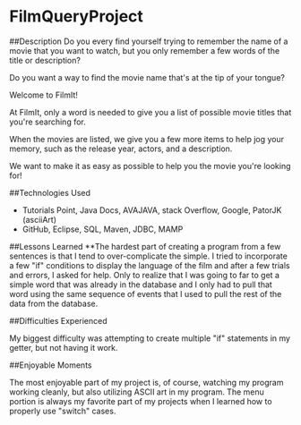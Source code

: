 # FilmQueryProject


##Description
Do you every find yourself trying to remember the name of a movie that you want to watch,
 but you only remember a few words of the title or description?
 
Do you want a way to find the movie name that's at the tip of your tongue? 


Welcome to FilmIt!

At FilmIt, only a word is needed to give you a list of possible movie titles that you're searching for. 

When the movies are listed, we give you a few more items to help jog your memory, such as the release year, actors, and a description. 

We want to make it as easy as possible to help you the movie you're looking for!

##Technologies Used
* Tutorials Point, Java Docs, AVAJAVA, stack Overflow, Google, PatorJK (asciiArt)  
* GitHub, Eclipse, SQL, Maven, JDBC, MAMP

##Lessons Learned
**The hardest part of creating a program from a few sentences is that I tend to over-complicate the simple. 
I tried to incorporate a few "if" conditions to display the language of the film and after a few trials and errors, I asked for help. 
Only to realize that I was going to far to get a simple word that was already in the database and I only had to pull that word using the same sequence of events that I used to pull the rest of the data from the database.


##Difficulties Experienced

My biggest difficulty was attempting to create multiple "if" statements in my getter, but not having it work. 

##Enjoyable Moments

The most enjoyable part of my project is, of course, watching my program working cleanly, but also utilizing ASCII art in my program. The menu portion is always my favorite part of my projects when I learned how to properly use "switch" cases. 